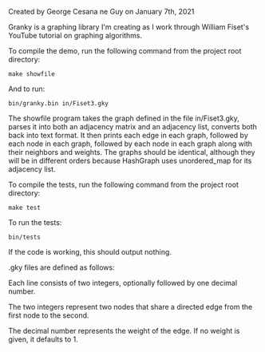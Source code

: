 Created by George Cesana ne Guy on January 7th, 2021

Granky is a graphing library I'm creating as I work through William Fiset's 
YouTube tutorial on graphing algorithms.

To compile the demo, run the following command from the project root directory:

    make showfile

And to run:

    bin/granky.bin in/Fiset3.gky

The showfile program takes the graph defined in the file in/Fiset3.gky, parses it into both an adjacency
matrix and an adjacency list, converts both back into text format. It then prints each edge in each graph,
followed by each node in each graph, followed by each node in each graph along with their neighbors and
weights. The graphs should be identical, although they will be in different orders because HashGraph uses
unordered_map for its adjacency list.

To compile the tests, run the following command from the project root directory:

    make test

To run the tests:

    bin/tests

If the code is working, this should output nothing.

.gky files are defined as follows:

Each line consists of two integers, optionally followed by one decimal number.

The two integers represent two nodes that share a directed edge from the first node to the second.

The decimal number represents the weight of the edge. If no weight is given, it defaults to 1.
